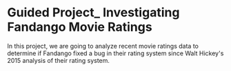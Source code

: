 # Guided Project_ Investigating Fandango Movie Ratings
 In this project, we are going to analyze recent movie ratings data to determine if Fandango fixed a bug in their rating system since Walt Hickey's 2015 analysis of their rating system.
